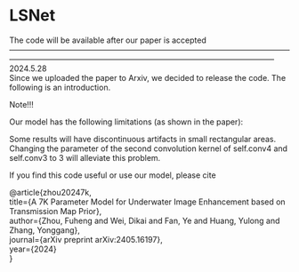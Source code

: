 # LSNet

The code will be available after our paper is accepted<br>
——————————————————————————————————————————————————————————————————————<br>
2024.5.28 <br>
Since we uploaded the paper to Arxiv, we decided to release the code. The following is an introduction.<br>


Note!!!<br>

Our model has the following limitations (as shown in the paper):<br>

Some results will have discontinuous artifacts in small rectangular areas. Changing the parameter of the second convolution kernel of self.conv4 and self.conv3 to 3 will alleviate this problem.<br>


If you find this code useful or use our model, please cite<br>

@article{zhou20247k,<br>
  title={A 7K Parameter Model for Underwater Image Enhancement based on Transmission Map Prior},<br>
  author={Zhou, Fuheng and Wei, Dikai and Fan, Ye and Huang, Yulong and Zhang, Yonggang},<br>
  journal={arXiv preprint arXiv:2405.16197},<br>
  year={2024}<br>
}
